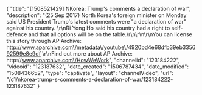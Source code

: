 {
    "title": "[1508521429] NKorea: Trump's comments a declaration of war",
    "description": "(25 Sep 2017) North Korea's foreign minister on Monday said US President Trump's latest comments were \"a declaration of war\" against his country. \r\nRi Yong Ho said his country had a right to self-defence and that all options will be on the table.\r\n\r\n\r\nYou can license this story through AP Archive: http:\/\/www.aparchive.com\/metadata\/youtube\/4920bd4e68dfb39eb335692599e8e9df \r\nFind out more about AP Archive: http:\/\/www.aparchive.com\/HowWeWork",
    "channelid": "123184222",
    "videoid": "123187632",
    "date_created": "1506787434",
    "date_modified": "1508436652",
    "type": "captivate",
    "layout": "channelVideo",
    "url": "\/c1\/nkorea-trump-s-comments-a-declaration-of-war\/123184222-123187632"
}